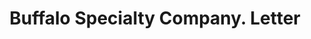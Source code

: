 ---
doi: 10.7916/D83F61R0
date_other: '1907'
date_other_textual: '1907'
form: correspondence
genre:
- Letters (correspondence)
name:
- Buffalo Specialty Company
object_in_context_url: https://biggert.cul.columbia.edu/items/view/ave_biggert_00881
subject_hierarchical_geographic:
- Buffalo, New York, United States
subject_name:
- Buffalo Specialty Company
title: Buffalo Specialty Company. Letter
sort_title: Buffalo Specialty Company. Letter
call_number: ave_biggert_00881
coordinates:
- 42.90472222222222,-78.84944444444444
pid: ave_biggert_00881
identifiers: ave_biggert_00881
thumbnail: false
permalink: /biggert/ave_biggert_00881/
layout: iiif-image-page
---